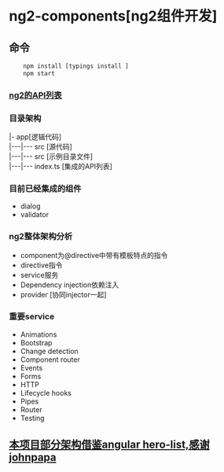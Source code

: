 # ng2-components[ng2组件开发]
## 命令
```bash
    npm install [typings install ]
    npm start
```

### [ng2的API列表](https://angular.io/docs/ts/latest/api/)

### 目录架构
|- app[逻辑代码]  
|---|--- src [源代码]  
|---|--- src [示例目录文件]  
|---|--- index.ts [集成的API列表]  

### 目前已经集成的组件
- dialog
- validator

### ng2整体架构分析
- component为@directive中带有模板特点的指令
- directive指令
- service服务
- Dependency injection依赖注入
- provider [协同injector一起]

### 重要service
- Animations
- Bootstrap
- Change detection
- Component router
- Events
- Forms
- HTTP
- Lifecycle hooks
- Pipes
- Router
- Testing

## [本项目部分架构借鉴angular hero-list,感谢johnpapa](https://github.com/johnpapa/angular2-tour-of-heroes.git)

